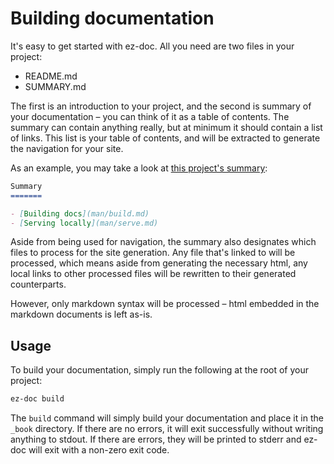 Building documentation
======================

It's easy to get started with ez-doc. All you need are two files in your project:

- README.md
- SUMMARY.md

The first is an introduction to your project, and the second is summary of your documentation – you can think of it as a table of contents. The summary can contain anything really, but at minimum it should contain a list of links. This list is your table of contents, and will be extracted to generate the navigation for your site.

As an example, you may take a look at [this project's summary](../SUMMARY.md):

```markdown
Summary
=======

- [Building docs](man/build.md)
- [Serving locally](man/serve.md)
```

Aside from being used for navigation, the summary also designates which files to process for the site generation. Any file that's linked to will be processed, which means aside from generating the necessary html, any local links to other processed files will be rewritten to their generated counterparts.

However, only markdown syntax will be processed – html embedded in the markdown documents is left as-is.

Usage
-----

To build your documentation, simply run the following at the root of your project:

```sh
ez-doc build
```

The `build` command will simply build your documentation and place it in the `_book` directory. If there are no errors, it will exit successfully without writing anything to stdout. If there are errors, they will be printed to stderr and ez-doc will exit with a non-zero exit code.